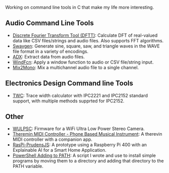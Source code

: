 Working on command line tools in C that make my life more interesting.

## Audio Command Line Tools
- [Discrete Fourier Transform Tool (DFTT)](https://github.com/ymich9963/dftt): Calculate DFT of real-valued data like CSV files/strings and audio files. Also supports FFT algorithms.
- [Swavgen](https://github.com/ymich9963/swavgen): Generate sine, square, saw, and triangle waves in the WAVE file format in a variety of encodings.
- [ADX](https://github.com/ymich9963/adx): Extract data from audio files.
- [WindFcn](https://github.com/ymich9963/windfcn): Apply a window function to audio or CSV file/string input.
- [Mix2Mono](https://github.com/ymich9963/mix2mono): Mix a multichannel audio file to a single channel.

## Electronics Design Command line Tools
- [TWC](https://github.com/ymich9963/twc): Trace width calculator with IPC2221 and IPC2152 standard support, with multiple methods supprted for IPC2152.

## Other
- [WULPSC](https://github.com/ymich9963/WULPSC): Firmware for a WiFi Ultra Low Power Stereo Camera.
- [Theremin MIDI Controller - Phone Based Musical Instrument](https://github.com/ymich9963/TMC-Phone-based-Tactile-Musical-Instrument): A therevin MIDI controller with a companion app.
- [RasPi-PrudensJS](https://github.com/ymich9963/RasPi-PrudensJS): A prototype using a Raspberry Pi 400 with an Explainable AI for a Smart Home Application.
- [PowerShell Adding to PATH](https://github.com/ymich9963/pwsh-add-to-path-env-var): A script I wrote and use to install simple programs by moving them to a directory and adding that directory to the PATH variable.
